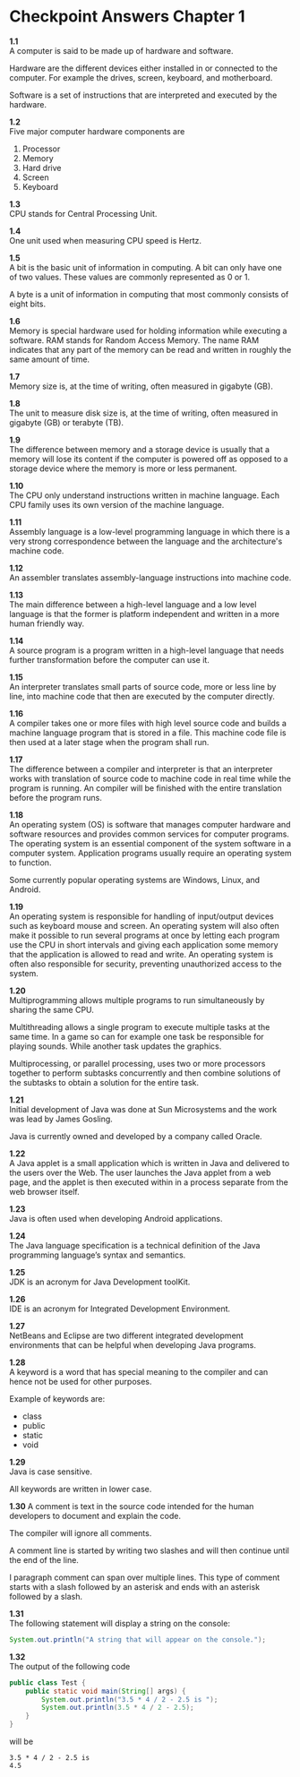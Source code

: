 # Checkpoint Answers Chapter 1 #
**1.1**  
A computer is said to be made up of hardware and software. 

Hardware are the different devices either installed in or connected to the computer. For example the drives, screen, keyboard, and motherboard.

Software is a set of instructions that are interpreted and executed by the hardware.

**1.2**  
Five major computer hardware components are  
1. Processor  
2. Memory  
3. Hard drive  
4. Screen  
5. Keyboard   

**1.3**  
CPU stands for Central Processing Unit.

**1.4**  
One unit used when measuring CPU speed is Hertz.  

**1.5**  
A bit is the basic unit of information in computing. A bit can only have one of two values. These values are commonly represented as 0 or 1.  

A byte is a unit of information in computing that most commonly consists of eight bits.  

**1.6**  
Memory is special hardware used for holding information while executing a software. RAM stands for Random Access Memory. The name RAM indicates that any part of the memory can be read and written in roughly the same amount of time.  

**1.7**  
Memory size is, at the time of writing, often measured in gigabyte (GB).  
  
**1.8**  
The unit to measure disk size is, at the time of writing, often measured in gigabyte (GB) or terabyte (TB).  

**1.9**  
The difference between memory and a storage device is usually that a memory will lose its content if the computer is powered off as opposed to a storage device where the memory is more or less permanent.  

**1.10**  
The CPU only understand instructions written in machine language. Each CPU family uses its own version of the machine language.  

**1.11**  
Assembly language is a low-level programming language in which there is a very strong correspondence between the language and the architecture's machine code.  

**1.12**  
An assembler translates assembly-language instructions into machine code.  

**1.13**  
The main difference between a high-level language and a low level language is that the former is platform independent and written in a more human friendly way.  

**1.14**  
A source program is a program written in a high-level language that needs further transformation before the computer can use it.  

**1.15**  
An interpreter translates small parts of source code, more or less line by line, into machine code that then are executed by the computer directly.  

**1.16**  
A compiler takes one or more files with high level source code and builds a machine language program that is stored in a file. This machine code file is then used at a later stage when the program shall run.  

**1.17**  
The difference between a compiler and interpreter is that an interpreter works with translation of source code to machine code in real time while the program is running. An compiler will be finished with the entire translation before the program runs.  

**1.18**  
An operating system (OS) is software that manages computer hardware and software resources and provides common services for computer programs. The operating system is an essential component of the system software in a computer system. Application programs usually require an operating system to function.  

Some currently popular operating systems are Windows, Linux, and Android.

**1.19**  
An operating system is responsible for handling of input/output devices such as keyboard mouse and screen. An operating system will also often make it possible to run several programs at once by letting each program use the CPU in short intervals and giving each application some memory that the application is allowed to read and write. An operating system is often also responsible for security, preventing unauthorized access to the system.  
 
**1.20**  
Multiprogramming allows multiple programs to run simultaneously by sharing the same
CPU.  

Multithreading allows a single program to execute multiple tasks at the same time. In a game so can for example one task be responsible for playing sounds. While another task updates the graphics.  

Multiprocessing, or parallel processing, uses two or more processors together to perform subtasks concurrently and then combine solutions of the subtasks to obtain a solution for the entire task.  

**1.21**  
Initial development of Java was done at Sun Microsystems and the work was lead by James Gosling.  

Java is currently owned and developed by a company called Oracle.  

**1.22**  
A Java applet is a small application which is written in Java and delivered to the users over the Web. The user launches the Java applet from a web page, and the applet is then executed within in a process separate from the web browser itself.  

**1.23**  
Java is often used when developing Android applications. 

**1.24**  
The Java language specification is a technical definition of the Java programming language’s syntax and semantics.  

**1.25**  
JDK is an acronym for Java Development toolKit.  

**1.26**  
IDE is an acronym for Integrated Development Environment.  

**1.27**  
NetBeans and Eclipse are two different integrated development environments that can be helpful when developing Java programs.  

**1.28**  
A keyword is a word that has special meaning to the compiler and can hence not be used for other purposes.  

Example of keywords are:  
- class  
- public  
- static  
- void  

**1.29**  
Java is case sensitive.  

All keywords are written in lower case.  

**1.30**
A comment is text in the source code intended for the human developers to document and explain the code.  

The compiler will ignore all comments.  

A comment line is started by writing two slashes and will then continue until the end of the line.  

I paragraph comment can span over multiple lines. This type of comment starts with a slash followed by an asterisk and ends with an asterisk followed by a slash.  

**1.31**  
The following statement will display a string on the console:  
```java
System.out.println("A string that will appear on the console.");
```

**1.32**  
The output of the following code
```java
public class Test {
	public static void main(String[] args) {
		System.out.println("3.5 * 4 / 2 - 2.5 is ");
		System.out.println(3.5 * 4 / 2 - 2.5);
	}
}
```
will be
```
3.5 * 4 / 2 - 2.5 is  
4.5
```
